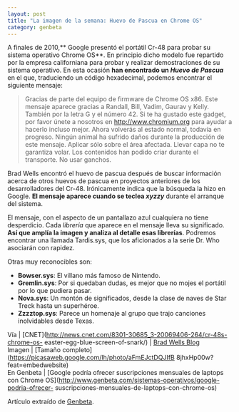 ```yaml
---
layout: post
title: "La imagen de la semana: Huevo de Pascua en Chrome OS"
category: genbeta
---
```




A finales de 2010,** Google presentó el portátil Cr-48 para probar su sistema
operativo Chrome OS**. En principio dicho modelo fue repartido por la empresa
californiana para probar y realizar demostraciones de su sistema operativo. En
esta ocasión **han encontrado un _Huevo de Pascua_** en el que, traduciendo un
código hexadecimal, podemos encontrar el siguiente mensaje:

> Gracias de parte del equipo de firmware de Chrome OS x86. Este mensaje
aparece gracias a Randall, Bill, Vadim, Gaurav y Kelly. También por la letra G
y el número 42. Si te ha gustado este gadget, por favor únete a nosotros en
http://www.chromium.org para ayudar a hacerlo incluso mejor. Ahora volverás al
estado normal, todavía en progreso. Ningún animal ha sufrido daños durante la
producción de este mensaje. Aplicar sólo sobre el área afectada. Llevar capa
no te garantiza volar. Los contenidos han podido criar durante el transporte.
No usar ganchos.

  
  
Brad Wells encontró el huevo de pascua después de buscar información acerca de
otros huevos de pascua en proyectos anteriores de los desarrolladores del
Cr-48. Irónicamente indica que la búsqueda la hizo en Google. **El mensaje
aparece cuando se teclea _xyzzy_** durante el arranque del sistema.

El mensaje, con el aspecto de un pantallazo azul cualquiera no tiene
desperdicio. Cada _librería_ que aparece en el mensaje lleva su significado.
**Así que amplía la imagen y analiza al detalle esas librerías**. Podremos
encontrar una llamada Tardis.sys, que los aficionados a la serie Dr. Who
asociarán con rapidez.

Otras muy reconocibles son:

  * **Bowser.sys**: El villano más famoso de Nintendo.
  * **Gremlin.sys**: Por si quedaban dudas, es mejor que no mojes el portátil por lo que pudiera pasar.
  * **Nova.sys**: Un montón de significados, desde la clase de naves de Star Treck hasta un superhéroe.
  * **Zzzztop.sys**: Parece un homenaje al grupo que trajo canciones inolvidables desde Texas.

Vía | [CNET](http://news.cnet.com/8301-30685_3-20069406-264/cr-48s-chrome-os-
easter-egg-blue-screen-of-snark/) | [Brad Wells
Blog](http://wellsb.com/post/6161876985/how-i-cracked-the-cr-48-easter-egg)  
Imagen | [Tamaño completo](https://picasaweb.google.com/lh/photo/aFmEJctDQJIfB
8jhxHp00w?feat=embedwebsite)  
En Genbeta | [Google podría ofrecer suscripciones mensuales de laptops con
Chrome OS](http://www.genbeta.com/sistemas-operativos/google-podria-ofrecer-
suscripciones-mensuales-de-laptops-con-chrome-os)

Artículo extraído de [Genbeta](http://www.genbeta.com).